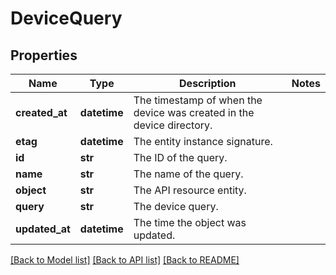 # DeviceQuery

## Properties
Name | Type | Description | Notes
------------ | ------------- | ------------- | -------------
**created_at** | **datetime** | The timestamp of when the device was created in the device directory. | 
**etag** | **datetime** | The entity instance signature. | 
**id** | **str** | The ID of the query. | 
**name** | **str** | The name of the query. | 
**object** | **str** | The API resource entity. | 
**query** | **str** | The device query. | 
**updated_at** | **datetime** | The time the object was updated. | 

[[Back to Model list]](../README.md#documentation-for-models) [[Back to API list]](../README.md#documentation-for-api-endpoints) [[Back to README]](../README.md)


